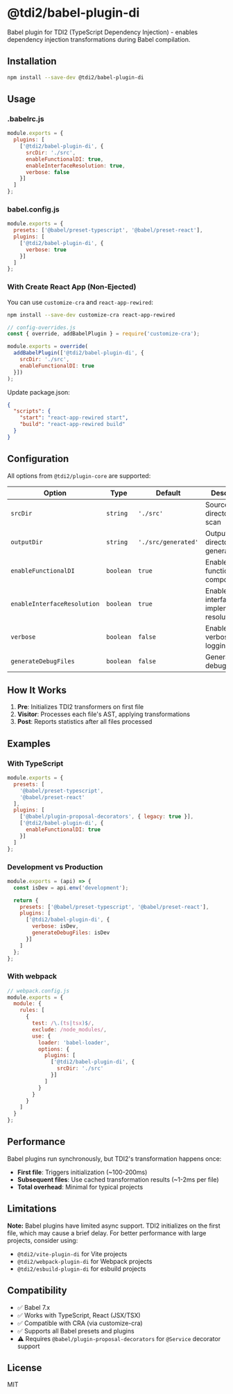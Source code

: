 # @tdi2/babel-plugin-di

Babel plugin for TDI2 (TypeScript Dependency Injection) - enables dependency injection transformations during Babel compilation.

## Installation

```bash
npm install --save-dev @tdi2/babel-plugin-di
```

## Usage

### .babelrc.js

```javascript
module.exports = {
  plugins: [
    ['@tdi2/babel-plugin-di', {
      srcDir: './src',
      enableFunctionalDI: true,
      enableInterfaceResolution: true,
      verbose: false
    }]
  ]
};
```

### babel.config.js

```javascript
module.exports = {
  presets: ['@babel/preset-typescript', '@babel/preset-react'],
  plugins: [
    ['@tdi2/babel-plugin-di', {
      verbose: true
    }]
  ]
};
```

### With Create React App (Non-Ejected)

You can use `customize-cra` and `react-app-rewired`:

```bash
npm install --save-dev customize-cra react-app-rewired
```

```javascript
// config-overrides.js
const { override, addBabelPlugin } = require('customize-cra');

module.exports = override(
  addBabelPlugin(['@tdi2/babel-plugin-di', {
    srcDir: './src',
    enableFunctionalDI: true
  }])
);
```

Update package.json:
```json
{
  "scripts": {
    "start": "react-app-rewired start",
    "build": "react-app-rewired build"
  }
}
```

## Configuration

All options from `@tdi2/plugin-core` are supported:

| Option | Type | Default | Description |
|--------|------|---------|-------------|
| `srcDir` | `string` | `'./src'` | Source directory to scan |
| `outputDir` | `string` | `'./src/generated'` | Output directory for generated files |
| `enableFunctionalDI` | `boolean` | `true` | Enable functional component DI |
| `enableInterfaceResolution` | `boolean` | `true` | Enable interface-to-implementation resolution |
| `verbose` | `boolean` | `false` | Enable verbose logging |
| `generateDebugFiles` | `boolean` | `false` | Generate debug files |

## How It Works

1. **Pre**: Initializes TDI2 transformers on first file
2. **Visitor**: Processes each file's AST, applying transformations
3. **Post**: Reports statistics after all files processed

## Examples

### With TypeScript

```javascript
module.exports = {
  presets: [
    '@babel/preset-typescript',
    '@babel/preset-react'
  ],
  plugins: [
    ['@babel/plugin-proposal-decorators', { legacy: true }],
    ['@tdi2/babel-plugin-di', {
      enableFunctionalDI: true
    }]
  ]
};
```

### Development vs Production

```javascript
module.exports = (api) => {
  const isDev = api.env('development');

  return {
    presets: ['@babel/preset-typescript', '@babel/preset-react'],
    plugins: [
      ['@tdi2/babel-plugin-di', {
        verbose: isDev,
        generateDebugFiles: isDev
      }]
    ]
  };
};
```

### With webpack

```javascript
// webpack.config.js
module.exports = {
  module: {
    rules: [
      {
        test: /\.(ts|tsx)$/,
        exclude: /node_modules/,
        use: {
          loader: 'babel-loader',
          options: {
            plugins: [
              ['@tdi2/babel-plugin-di', {
                srcDir: './src'
              }]
            ]
          }
        }
      }
    ]
  }
};
```

## Performance

Babel plugins run synchronously, but TDI2's transformation happens once:
- **First file**: Triggers initialization (~100-200ms)
- **Subsequent files**: Use cached transformation results (~1-2ms per file)
- **Total overhead**: Minimal for typical projects

## Limitations

**Note:** Babel plugins have limited async support. TDI2 initializes on the first file, which may cause a brief delay. For better performance with large projects, consider using:
- `@tdi2/vite-plugin-di` for Vite projects
- `@tdi2/webpack-plugin-di` for Webpack projects
- `@tdi2/esbuild-plugin-di` for esbuild projects

## Compatibility

- ✅ Babel 7.x
- ✅ Works with TypeScript, React (JSX/TSX)
- ✅ Compatible with CRA (via customize-cra)
- ✅ Supports all Babel presets and plugins
- ⚠️  Requires `@babel/plugin-proposal-decorators` for `@Service` decorator support

## License

MIT
